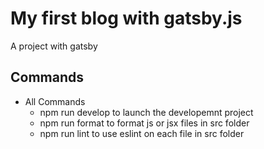 # My first blog with gatsby.js

A project with gatsby

## Commands

* All Commands
  * npm run develop to launch the developemnt project
  * npm run format to format js or jsx files in src folder
  * npm run lint to use eslint on each file in src folder
